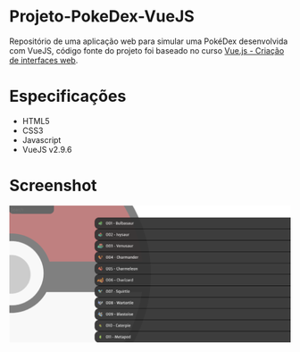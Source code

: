 # Projeto-PokeDex-VueJS
Repositório de uma aplicação web para simular uma PokéDex desenvolvida com VueJS, código fonte do projeto foi baseado no curso
[Vue.js - Criação de interfaces web](https://www.treinaweb.com.br/curso/criando-interfaces-web-com-vuejs-completo).

# Especificações
- HTML5
- CSS3
- Javascript
- VueJS v2.9.6

# Screenshot
<html lang="pt-br">
<head>
</head>
<body>
	<img src="https://github.com/PauloAlves8039/Projeto-PokeDex-VueJS/blob/master/assets/image/screenshot.png" />
</body>
</html>
